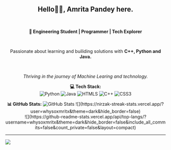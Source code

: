 <h2 align="center">Hello👋🏻, Amrita Pandey here.</h2><br>
<p align="center"><strong>🚀 Engineering Student | Programmer | Tech Explorer</strong></p> <br>
<p align="center">Passionate about learning and builiding solutions with <strong>C++, Python and Java.</strong></p><br>
<i><p align="center">Thriving in the journey of Machine Learing and technology.</p></i>


<p align="center">
  <strong>💻 Tech Stack:</strong><br>
  <img src="https://img.shields.io/badge/python-3670A0?style=for-the-badge&logo=python&logoColor=ffdd54" alt=Python>
  <img src="https://img.shields.io/badge/java-%23ED8B00.svg?style=for-the-badge&logo=openjdk&logoColor=white" alt=Java>
  <img src="https://img.shields.io/badge/html5-%23E34F26.svg?style=for-the-badge&logo=html5&logoColor=white" alt=HTMLS>
  <img src="https://img.shields.io/badge/c++-%2300599C.svg?style=for-the-badge&logo=c%2B%2B&logoColor=white" alt=C++>
  <img src="https://img.shields.io/badge/css3-%231572B6.svg?style=for-the-badge&logo=css3&logoColor=white" alt=CSS3>
</p>

<p align="center">
  <strong>📊 GitHub Stats:</strong>
  <img src="https://github-readme-stats.vercel.app/api?username=whysoxmritx&theme=dark&hide_border=false&include_all_commits=false&count_private=false" alt="GitHub Stats">
![](https://nirzak-streak-stats.vercel.app/?user=whysoxmritx&theme=dark&hide_border=false)<br/>
![](https://github-readme-stats.vercel.app/api/top-langs/?username=whysoxmritx&theme=dark&hide_border=false&include_all_commits=false&count_private=false&layout=compact)
</p>

---
[![](https://visitcount.itsvg.in/api?id=whysoxmritx&icon=0&color=0)](https://visitcount.itsvg.in)
